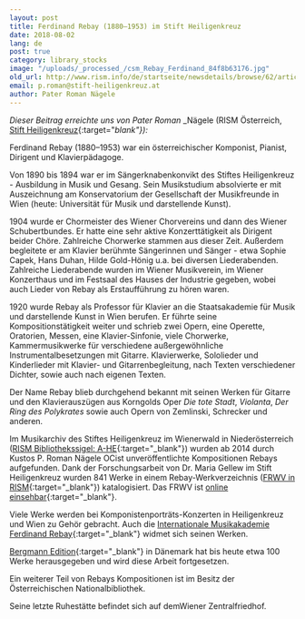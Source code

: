 ```yaml
---
layout: post
title: Ferdinand Rebay (1880–1953) im Stift Heiligenkreuz
date: 2018-08-02
lang: de
post: true
category: library_stocks
image: "/uploads/_processed_/csm_Rebay_Ferdinand_84f8b63176.jpg"
old_url: http://www.rism.info/de/startseite/newsdetails/browse/62/article/64/ferdinand-rebay-1880-1953-at-heiligenkreuz-abbey.html
email: p.roman@stift-heiligenkreuz.at
author: Pater Roman Nägele
---
```



_Dieser Beitrag erreichte uns von Pater Roman_ _Nägele (RISM Österreich, [Stift Heiligenkreuz](https://www.stift-heiligenkreuz.org/){:target="_blank"}):_

Ferdinand Rebay (1880–1953) war ein österreichischer Komponist, Pianist, Dirigent und Klavierpädagoge.

Von 1890 bis 1894 war er im Sängerknabenkonvikt des Stiftes Heiligenkreuz - Ausbildung in Musik und Gesang. Sein Musikstudium absolvierte er mit Auszeichnung am Konservatorium der Gesellschaft der Musikfreunde in Wien (heute: Universität für Musik und darstellende Kunst).

1904 wurde er Chormeister des Wiener Chorvereins und dann des Wiener Schubertbundes. Er hatte eine sehr aktive Konzerttätigkeit als Dirigent beider Chöre. Zahlreiche Chorwerke stammen aus dieser Zeit. Außerdem begleitete er am Klavier berühmte Sängerinnen und Sänger - etwa Sophie Capek, Hans Duhan, Hilde Gold-Hönig u.a. bei diversen Liederabenden. Zahlreiche Liederabende wurden im Wiener Musikverein, im Wiener Konzerthaus und im Festsaal des Hauses der Industrie gegeben, wobei auch Lieder von Rebay als Erstaufführung zu hören waren.

1920 wurde Rebay als Professor für Klavier an die Staatsakademie für Musik und darstellende Kunst in Wien berufen. Er führte seine Kompositionstätigkeit weiter und schrieb zwei Opern, eine Operette, Oratorien, Messen, eine Klavier-Sinfonie, viele Chorwerke, Kammermusikwerke für verschiedene außergewöhnliche Instrumentalbesetzungen mit Gitarre. Klavierwerke, Sololieder und Kinderlieder mit Klavier- und Gitarrenbegleitung, nach Texten verschiedener Dichter, sowie auch nach eigenen Texten.

Der Name Rebay blieb durchgehend bekannt mit seinen Werken für Gitarre und den Klavierauszügen aus Korngolds Oper _Die tote Stadt_, _Violanta_, _Der Ring des Polykrates_ sowie auch Opern von Zemlinski, Schrecker und anderen.

Im Musikarchiv des Stiftes Heiligenkreuz im Wienerwald in Niederösterreich ([RISM Bibliothekssigel: A-HE](https://opac.rism.info/search?View=rism&author=Rebay+Ferdinand&siglum=A-HE){:target="_blank"}) wurden ab 2014 durch Kustos P. Roman Nägele OCist unveröffentlichte Kompositionen Rebays aufgefunden. Dank der Forschungsarbeit von Dr. Maria Gellew im Stift Heiligenkreuz wurden 841 Werke in einem Rebay-Werkverzeichnis ([FRWV in RISM](https://opac.rism.info/search?View=rism&q=FRWV){:target="_blank"}) katalogisiert. Das FRWV ist [online einsehbar](http://www.stift-heiligenkreuz-sammlungen.at/musikarchiv/ferdinand-rebay/werkverzeichnis/){:target="_blank"}.

Viele Werke werden bei Komponistenporträts-Konzerten in Heiligenkreuz und Wien zu Gehör gebracht. Auch die [Internationale Musikakademie Ferdinand Rebay](http://www.rism.info/home/newsdetails/?tx_ttnews%5BbackPid%5D=2&tx_ttnews%5Btt_news%5D=1668&cHash=deea687b6ebefdbc5542a11a51af7559){:target="_blank"} widmet sich seinen Werken.

[Bergmann Edition](http://www.bergmannedition.com/){:target="_blank"} in Dänemark hat bis heute etwa 100 Werke herausgegeben und wird diese Arbeit fortgesetzen.

Ein weiterer Teil von Rebays Kompositionen ist im Besitz der Österreichischen Nationalbibliothek.

Seine letzte Ruhestätte befindet sich auf demWiener Zentralfriedhof.



<script type="text/javascript">var switchTo5x=true;</script><script type="text/javascript" src="http://w.sharethis.com/button/buttons.js"></script><script type="text/javascript">stLight.options({publisher: "9b601438-1ce1-49d8-bfd7-9cff5df54c17", doNotHash: false, doNotCopy: false, hashAddressBar: false});</script>